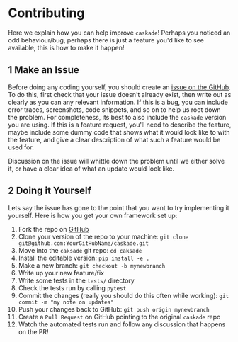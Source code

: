# Contributing

Here we explain how you can help improve `caskade`! Perhaps you noticed an odd behaviour/bug, perhaps there is just a feature you'd like to see available, this is how to make it happen!

## 1 Make an Issue

Before doing any coding yourself, you should create an [issue on the GitHub](https://github.com/ConnorStoneAstro/caskade/issues). To do this, first check that your issue doesn't already exist, then write out as clearly as you can any relevant information. If this is a bug, you can include error traces, screenshots, code snippets, and so on to help us root down the problem. For completeness, its best to also include the `caskade` version you are using. If this is a feature request, you'll need to describe the feature, maybe include some dummy code that shows what it would look like to with the feature, and give a clear description of what such a feature would be used for.

Discussion on the issue will whittle down the problem until we either solve it, or have a clear idea of what an update would look like.

## 2 Doing it Yourself

Lets say the issue has gone to the point that you want to try implementing it yourself. Here is how you get your own framework set up:

1. Fork the repo on [GitHub](https://github.com/ConnorStoneAstro/caskade)
1. Clone your version of the repo to your machine: `git clone git@github.com:YourGitHubName/caskade.git`
1. Move into the `caksade` git repo: `cd caksade`
1. Install the editable version: `pip install -e .`
1. Make a new branch: `git checkout -b mynewbranch`
1. Write up your new feature/fix
1. Write some tests in the `tests/` directory
1. Check the tests run by calling `pytest`
1. Commit the changes (really you should do this often while working): `git commit -m "my note on updates"`
1. Push your changes back to GitHub: `git push origin mynewbranch`
1. Create a `Pull Request` on GitHub pointing to the original `caskade` repo
1. Watch the automated tests run and follow any discussion that happens on the PR!